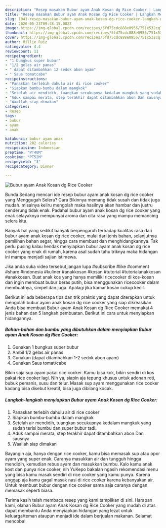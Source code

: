 ```yaml
---
description: "Resep masakan Bubur ayam Anak Kosan dg Rice Cooker | Langkah Membuat Bubur ayam Anak Kosan dg Rice Cooker Yang Sedap"
title: "Resep masakan Bubur ayam Anak Kosan dg Rice Cooker | Langkah Membuat Bubur ayam Anak Kosan dg Rice Cooker Yang Sedap"
slug: 1041-resep-masakan-bubur-ayam-anak-kosan-dg-rice-cooker-langkah-membuat-bubur-ayam-anak-kosan-dg-rice-cooker-yang-sedap
date: 2020-05-23T09:48:15.082Z
image: https://img-global.cpcdn.com/recipes/5fd75cdc888e0956/751x532cq70/bubur-ayam-anak-kosan-dg-rice-cooker-foto-resep-utama.jpg
thumbnail: https://img-global.cpcdn.com/recipes/5fd75cdc888e0956/751x532cq70/bubur-ayam-anak-kosan-dg-rice-cooker-foto-resep-utama.jpg
cover: https://img-global.cpcdn.com/recipes/5fd75cdc888e0956/751x532cq70/bubur-ayam-anak-kosan-dg-rice-cooker-foto-resep-utama.jpg
author: Millie Ruiz
ratingvalue: 4.4
reviewcount: 11
recipeingredient:
- "1 bungkus super bubur"
- "1/2 gelas air panas"
- " dapat ditambahkan 12 sedok abon ayam"
- " Saus tomatcabe"
recipeinstructions:
- "Panaskan terlebih dahulu air di rice cooker"
- "Siapkan bumbu-bumbu dalam mangkok"
- "Setelah air mendidih, tuangkan secukupnya kedalam mangkuk yang sudah terisi bumbu dan super bubur tadi."
- "Aduk sampai merata, step terakhir dapat ditambahkan abon Dan sausnya"
- "Waallah siap dimakan"
categories:
- Resep
tags:
- bubur
- ayam
- anak

katakunci: bubur ayam anak 
nutrition: 202 calories
recipecuisine: Indonesian
preptime: "PT40M"
cooktime: "PT52M"
recipeyield: "3"
recipecategory: Dinner

---
```



![Bubur ayam Anak Kosan dg Rice Cooker](https://img-global.cpcdn.com/recipes/5fd75cdc888e0956/751x532cq70/bubur-ayam-anak-kosan-dg-rice-cooker-foto-resep-utama.jpg)

Bunda Sedang mencari ide resep bubur ayam anak kosan dg rice cooker yang Menggugah Selera? Cara Bikinnya memang tidak susah dan tidak juga mudah. misalnya keliru mengolah maka hasilnya akan hambar dan justru cenderung tidak enak. Padahal bubur ayam anak kosan dg rice cooker yang enak selayaknya mempunyai aroma dan cita rasa yang mampu memancing selera kita.

Banyak hal yang sedikit banyak berpengaruh terhadap kualitas rasa dari bubur ayam anak kosan dg rice cooker, mulai dari jenis bahan, selanjutnya pemilihan bahan segar, hingga cara membuat dan menghidangkannya. Tak perlu pusing kalau hendak menyiapkan bubur ayam anak kosan dg rice cooker yang enak di rumah, karena asal sudah tahu triknya maka hidangan ini mampu menjadi sajian istimewa.

Jika anda suka video tersebut,jangan lupa #subscribe #like #comment #share #indonesia #kuliner #anakkosan #kosan #tutorial #tutorialanakkosan #anakkosan. Buat anak kos yang hanya memiliki ricecooker di kos-kosan dan ingin membuat bubur beras putih, bisa menggunakan ricecooker dalam membuatnya, simpel dan juga. Apalagi jika kamar kosan cukup kecil.


Berikut ini ada beberapa tips dan trik praktis yang dapat diterapkan untuk mengolah bubur ayam anak kosan dg rice cooker yang siap dikreasikan. Anda bisa membuat Bubur ayam Anak Kosan dg Rice Cooker memakai 4 jenis bahan dan 5 langkah pembuatan. Berikut ini cara untuk menyiapkan hidangannya.

<!--inarticleads1-->

##### Bahan-bahan dan bumbu yang dibutuhkan dalam menyiapkan Bubur ayam Anak Kosan dg Rice Cooker:

1. Gunakan 1 bungkus super bubur
1. Ambil 1/2 gelas air panas
1. Gunakan  (dapat ditambahkan 1-2 sedok abon ayam)
1. Gunakan  Saus tomat/cabe


Bikin saja sup ayam pakai rice cooker. Kamu bisa kok, bikin sendiri di kos pakai rice cooker lagi. Nih ya, siapin aja tepung khusus untuk adonan roti, bubuk pemanis, susu dan telur. Masak sup ayam menggunakan rice cooker kadang bisa disebut kreatif, bisa juga dibilang kocak. 

<!--inarticleads2-->

##### Langkah-langkah menyiapkan Bubur ayam Anak Kosan dg Rice Cooker:

1. Panaskan terlebih dahulu air di rice cooker
1. Siapkan bumbu-bumbu dalam mangkok
1. Setelah air mendidih, tuangkan secukupnya kedalam mangkuk yang sudah terisi bumbu dan super bubur tadi.
1. Aduk sampai merata, step terakhir dapat ditambahkan abon Dan sausnya
1. Waallah siap dimakan


Bayangin aja, hanya dengan rice cooker, kamu bisa memasak sup atau opor ayam yang super enak. Caranya masukkan air dan tungguh hingga mendidih, kemudian rebus ayam dan masukkan bumbu. Kalo kamu anak kost dan punya rice cooker, nih YuKepo bakalan ngasih rekomendasi menu yang bisa kamu masak sendiri di rice cooker yang kamu punya. Karena anggap aja kamu gagal masak nasi di rice cooker karena kebanyakan air. Untuk membuat bubur dengan rice cooker sama saja caranya dengan memasak seperti biasa. 

Terima kasih telah membaca resep yang kami tampilkan di sini. Harapan kami, olahan Bubur ayam Anak Kosan dg Rice Cooker yang mudah di atas dapat membantu Anda menyiapkan hidangan yang lezat untuk keluarga/teman ataupun menjadi ide dalam berjualan makanan. Selamat mencoba!
